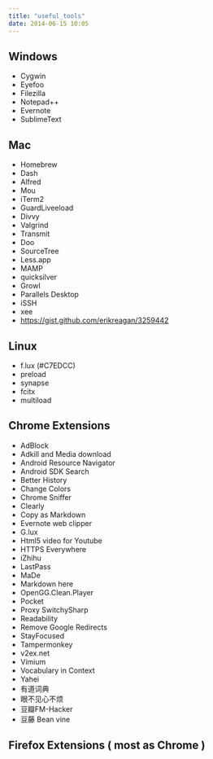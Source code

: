 ```yaml
---
title: "useful_tools"
date: 2014-06-15 10:05
---
```

## Windows ##
- Cygwin
- Eyefoo
- Filezilla
- Notepad++
- Evernote
- SublimeText

## Mac ##
- Homebrew
- Dash
- Alfred
- Mou
- iTerm2
- GuardLiveeload
- Divvy
- Valgrind
- Transmit
- Doo
- SourceTree
- Less.app
- MAMP
- quicksilver
- Growl
- Parallels Desktop
- iSSH
- xee
- https://gist.github.com/erikreagan/3259442


## Linux ##
- f.lux (#C7EDCC)
- preload
- synapse
- fcitx
- multiload


## Chrome Extensions ##
- AdBlock
- Adkill and Media download
- Android Resource Navigator
- Android SDK Search
- Better History
- Change Colors
- Chrome Sniffer
- Clearly
- Copy as Markdown
- Evernote web clipper
- G.lux
- Html5 video for Youtube
- HTTPS Everywhere
- iZhihu
- LastPass
- MaDe
- Markdown here
- OpenGG.Clean.Player
- Pocket
- Proxy SwitchySharp
- Readability
- Remove Google Redirects
- StayFocused
- Tampermonkey
- v2ex.net
- Vimium
- Vocabulary in Context
- Yahei
- 有道词典
- 眼不见心不烦
- 豆瓣FM-Hacker
- 豆藤 Bean vine



## Firefox Extensions ( most as Chrome ) ##
